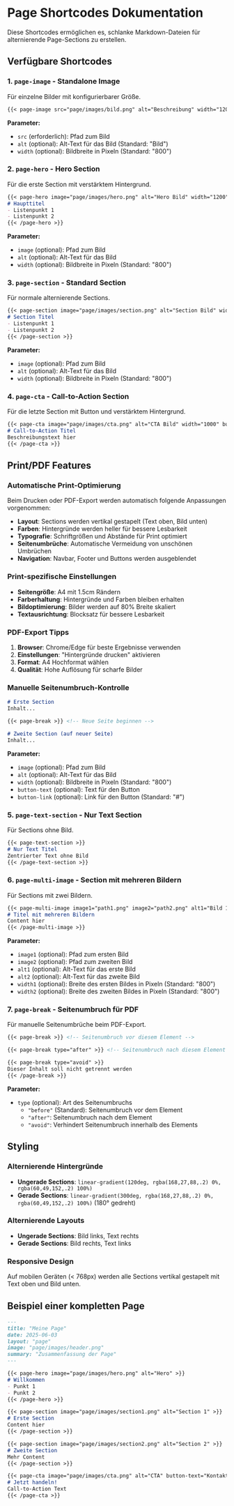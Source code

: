 # Page Shortcodes Dokumentation

Diese Shortcodes ermöglichen es, schlanke Markdown-Dateien für alternierende Page-Sections zu erstellen.

## Verfügbare Shortcodes

### 1. `page-image` - Standalone Image
Für einzelne Bilder mit konfigurierbarer Größe.

```markdown
{{< page-image src="page/images/bild.png" alt="Beschreibung" width="1200" >}}
```

**Parameter:**
- `src` (erforderlich): Pfad zum Bild
- `alt` (optional): Alt-Text für das Bild (Standard: "Bild")
- `width` (optional): Bildbreite in Pixeln (Standard: "800")

### 2. `page-hero` - Hero Section
Für die erste Section mit verstärktem Hintergrund.

```markdown
{{< page-hero image="page/images/hero.png" alt="Hero Bild" width="1200" >}}
# Haupttitel
- Listenpunkt 1
- Listenpunkt 2
{{< /page-hero >}}
```

**Parameter:**
- `image` (optional): Pfad zum Bild
- `alt` (optional): Alt-Text für das Bild
- `width` (optional): Bildbreite in Pixeln (Standard: "800")

### 3. `page-section` - Standard Section
Für normale alternierende Sections.

```markdown
{{< page-section image="page/images/section.png" alt="Section Bild" width="900" >}}
# Section Titel
- Listenpunkt 1
- Listenpunkt 2
{{< /page-section >}}
```

**Parameter:**
- `image` (optional): Pfad zum Bild
- `alt` (optional): Alt-Text für das Bild
- `width` (optional): Bildbreite in Pixeln (Standard: "800")

### 4. `page-cta` - Call-to-Action Section
Für die letzte Section mit Button und verstärktem Hintergrund.

```markdown
{{< page-cta image="page/images/cta.png" alt="CTA Bild" width="1000" button-text="Jetzt starten" button-link="/#contact" >}}
# Call-to-Action Titel
Beschreibungstext hier
{{< /page-cta >}}
```

## Print/PDF Features

### Automatische Print-Optimierung
Beim Drucken oder PDF-Export werden automatisch folgende Anpassungen vorgenommen:

- **Layout**: Sections werden vertikal gestapelt (Text oben, Bild unten)
- **Farben**: Hintergründe werden heller für bessere Lesbarkeit
- **Typografie**: Schriftgrößen und Abstände für Print optimiert
- **Seitenumbrüche**: Automatische Vermeidung von unschönen Umbrüchen
- **Navigation**: Navbar, Footer und Buttons werden ausgeblendet

### Print-spezifische Einstellungen
- **Seitengröße**: A4 mit 1.5cm Rändern
- **Farberhaltung**: Hintergründe und Farben bleiben erhalten
- **Bildoptimierung**: Bilder werden auf 80% Breite skaliert
- **Textausrichtung**: Blocksatz für bessere Lesbarkeit

### PDF-Export Tipps
1. **Browser**: Chrome/Edge für beste Ergebnisse verwenden
2. **Einstellungen**: "Hintergründe drucken" aktivieren
3. **Format**: A4 Hochformat wählen
4. **Qualität**: Hohe Auflösung für scharfe Bilder

### Manuelle Seitenumbruch-Kontrolle
```markdown
# Erste Section
Inhalt...

{{< page-break >}} <!-- Neue Seite beginnen -->

# Zweite Section (auf neuer Seite)
Inhalt...
```

**Parameter:**
- `image` (optional): Pfad zum Bild
- `alt` (optional): Alt-Text für das Bild
- `width` (optional): Bildbreite in Pixeln (Standard: "800")
- `button-text` (optional): Text für den Button
- `button-link` (optional): Link für den Button (Standard: "#")

### 5. `page-text-section` - Nur Text Section
Für Sections ohne Bild.

```markdown
{{< page-text-section >}}
# Nur Text Titel
Zentrierter Text ohne Bild
{{< /page-text-section >}}
```

### 6. `page-multi-image` - Section mit mehreren Bildern
Für Sections mit zwei Bildern.

```markdown
{{< page-multi-image image1="path1.png" image2="path2.png" alt1="Bild 1" alt2="Bild 2" width1="600" width2="800" >}}
# Titel mit mehreren Bildern
Content hier
{{< /page-multi-image >}}
```

**Parameter:**
- `image1` (optional): Pfad zum ersten Bild
- `image2` (optional): Pfad zum zweiten Bild
- `alt1` (optional): Alt-Text für das erste Bild
- `alt2` (optional): Alt-Text für das zweite Bild
- `width1` (optional): Breite des ersten Bildes in Pixeln (Standard: "800")
- `width2` (optional): Breite des zweiten Bildes in Pixeln (Standard: "800")

### 7. `page-break` - Seitenumbruch für PDF
Für manuelle Seitenumbrüche beim PDF-Export.

```markdown
{{< page-break >}} <!-- Seitenumbruch vor diesem Element -->

{{< page-break type="after" >}} <!-- Seitenumbruch nach diesem Element -->

{{< page-break type="avoid" >}}
Dieser Inhalt soll nicht getrennt werden
{{< /page-break >}}
```

**Parameter:**
- `type` (optional): Art des Seitenumbruchs
  - `"before"` (Standard): Seitenumbruch vor dem Element
  - `"after"`: Seitenumbruch nach dem Element
  - `"avoid"`: Verhindert Seitenumbruch innerhalb des Elements

## Styling

### Alternierende Hintergründe
- **Ungerade Sections**: `linear-gradient(120deg, rgba(168,27,88,.2) 0%, rgba(60,49,152,.2) 100%)`
- **Gerade Sections**: `linear-gradient(300deg, rgba(168,27,88,.2) 0%, rgba(60,49,152,.2) 100%)` (180° gedreht)

### Alternierende Layouts
- **Ungerade Sections**: Bild links, Text rechts
- **Gerade Sections**: Bild rechts, Text links

### Responsive Design
Auf mobilen Geräten (< 768px) werden alle Sections vertikal gestapelt mit Text oben und Bild unten.

## Beispiel einer kompletten Page

```markdown
---
title: "Meine Page"
date: 2025-06-03
layout: "page"
image: "page/images/header.png"
summary: "Zusammenfassung der Page"
---

{{< page-hero image="page/images/hero.png" alt="Hero" >}}
# Willkommen
- Punkt 1
- Punkt 2
{{< /page-hero >}}

{{< page-section image="page/images/section1.png" alt="Section 1" >}}
# Erste Section
Content hier
{{< /page-section >}}

{{< page-section image="page/images/section2.png" alt="Section 2" >}}
# Zweite Section
Mehr Content
{{< /page-section >}}

{{< page-cta image="page/images/cta.png" alt="CTA" button-text="Kontakt" button-link="/#contact" >}}
# Jetzt handeln!
Call-to-Action Text
{{< /page-cta >}}
```